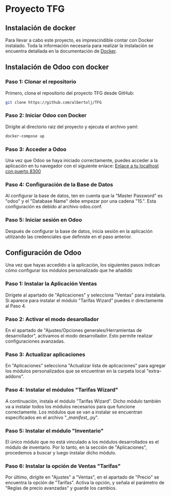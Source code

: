 # Proyecto TFG

## Instalación de docker

Para llevar a cabo este proyecto, es imprescindible contar con Docker instalado. Toda la información necesaria para realizar la instalación se encuentra detallada en la documentación de [Docker](https://docs.docker.com/engine/install/).

## Instalación de Odoo con docker

### Paso 1: Clonar el repositorio

Primero, clona el repositorio del proyecto TFG desde GitHub:
``` bash
git clone https://github.com/albertolj/TFG 
```

### Paso 2: Iniciar Odoo con Docker

Dirígite al directorio raiz del proyecto y ejecuta el archivo yaml:

``` bash
docker-compose up
```

### Paso 3: Acceder a Odoo
Una vez que Odoo se haya iniciado correctamente, puedes acceder a la aplicación en tu navegador con el siguiente enlace:
[Enlace a tu localhost con puerto 8300](http://localhost:8300/)

### Paso 4: Configuración de la Base de Datos

Al configurar la base de datos, ten en cuenta que la "Master Password" es "odoo" y el "Database Name" debe empezar por una cadena "15.". Esta configuración es debido al archivo odoo.conf.

### Paso 5: Iniciar sesión en Odoo

Después de configurar la base de datos, inicia sesión en la aplicación utilizando las credenciales que definiste en el paso anterior.

## Configuración de Odoo

Una vez que hayas accedido a la aplicación, los siguientes pasos indican cómo configurar los módulos personalizado que he añadido

### Paso 1: Instalar la Aplicación Ventas

Dirígete al apartado de "Aplicaciones" y selecciona "Ventas" para instalarla. Si aparece para instalar el módulo "Tarifas Wizard" puedes ir directamente al Paso 4.

### Paso 2: Activar el modo desarollador

En el apartado de "Ajustes/Opciones generales/Herramientas de desarrollador", activamos el modo desarrollador. Esto permite realizar configuraciones avanzadas.

### Paso 3: Actualizar aplicaciones

En "Aplicaciones" selecciona "Actualizar lista de aplicaciones" para agregar los módulos personalizados que se encuentran en la carpeta local "extra-addons".

### Paso 4: Instalar el módulos "Tarifas Wizard"

A continuación, instala el módulo "Tarifas Wizard". Dicho módulo también va a instalar todos los módulos necesarios para que funcione correctamente. Los módulos que se van a instalar se encuentran especificados en el archivo "\__manifest\__.py".

### Paso 5: Instalar el módulo "Inventario"

El único módulo que no está vinculado a los módulos desarrollados es el módulo de inventario. Por lo tanto, en la sección de "Aplicaciones", procedemos a buscar y luego instalar dicho módulo.

### Paso 6: Instalar la opción de Ventas "Tarifas"

Por último, dirígite en "Ajustes" a "Ventas", en el apartado de "Precio" se encuentra la opción de "Tarifas". Activa la opción, y señala el parámetro de "Reglas de precio avanzadas" y guarde los cambios.
